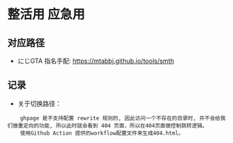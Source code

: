 # 整活用 应急用

## 对应路径

- にじGTA 指名手配: https://mtabbj.github.io/tools/smth

## 记录

- 关于切换路径：
```
    ghpage 是不支持配置 rewrite 规则的, 因此访问一个不存在的目录时, 并不会给我们做重定向的功能, 所以此时就会看到 404 页面，所以在404页面做控制跳转逻辑。
    使用Github Action 提供的workflow配置文件来生成404.html。
```
